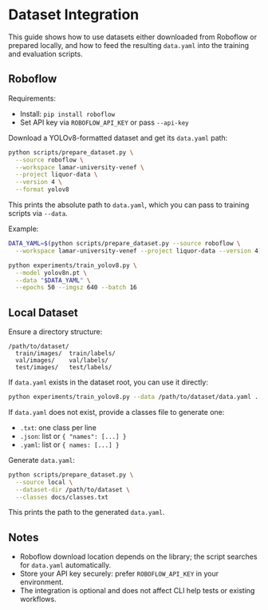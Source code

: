 # Dataset Integration

This guide shows how to use datasets either downloaded from Roboflow or prepared locally, and how to feed the resulting `data.yaml` into the training and evaluation scripts.

## Roboflow

Requirements:
- Install: `pip install roboflow`
- Set API key via `ROBOFLOW_API_KEY` or pass `--api-key`

Download a YOLOv8-formatted dataset and get its `data.yaml` path:

```bash
python scripts/prepare_dataset.py \
  --source roboflow \
  --workspace lamar-university-venef \
  --project liquor-data \
  --version 4 \
  --format yolov8
```

This prints the absolute path to `data.yaml`, which you can pass to training scripts via `--data`.

Example:

```bash
DATA_YAML=$(python scripts/prepare_dataset.py --source roboflow \
  --workspace lamar-university-venef --project liquor-data --version 4)

python experiments/train_yolov8.py \
  --model yolov8n.pt \
  --data "$DATA_YAML" \
  --epochs 50 --imgsz 640 --batch 16
```

## Local Dataset

Ensure a directory structure:
```
/path/to/dataset/
  train/images/  train/labels/
  val/images/    val/labels/
  test/images/   test/labels/
```

If `data.yaml` exists in the dataset root, you can use it directly:
```bash
python experiments/train_yolov8.py --data /path/to/dataset/data.yaml ...
```

If `data.yaml` does not exist, provide a classes file to generate one:
- `.txt`: one class per line
- `.json`: list or `{ "names": [...] }`
- `.yaml`: list or `{ names: [...] }`

Generate `data.yaml`:
```bash
python scripts/prepare_dataset.py \
  --source local \
  --dataset-dir /path/to/dataset \
  --classes docs/classes.txt
```

This prints the path to the generated `data.yaml`.

## Notes
- Roboflow download location depends on the library; the script searches for `data.yaml` automatically.
- Store your API key securely: prefer `ROBOFLOW_API_KEY` in your environment.
- The integration is optional and does not affect CLI help tests or existing workflows.